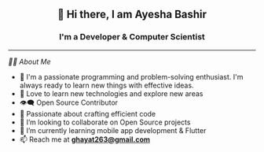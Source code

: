 <div align="center">

## 🤗 Hi there, I am **Ayesha Bashir**
### I'm a **Developer** & **Computer Scientist**

</div>

---


_🙋‍♀️ About Me_

- 🎯 I'm a passionate programming and problem-solving enthusiast. I'm always ready to learn new things with effective ideas. 
- 💫 Love to learn new technologies and explore new areas  
- 👁‍🗨 Open Source Contributor  
- 🚀 Passionate about crafting efficient code  
- 👯 I’m looking to collaborate on Open Source projects  
- 🌱 I’m currently learning mobile app development & Flutter  
- 📫 Reach me at **ghayat263@gmail.com**


<!---
Ayesha-Bashir/Ayesha-Bashir it's a ✨ special ✨ repository because its `README.md` (this file) appears on my GitHub profile.
--->
